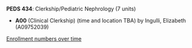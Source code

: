 **PEDS 434**: Clerkship/Pediatric Nephrology (7 units)

- **A00** (Clinical Clerkship) (time and location TBA) by Ingulli, Elizabeth (A09752039)

[Enrollment numbers over time](./PEDS434.tsv)
